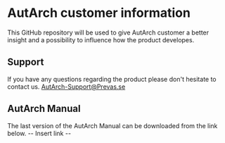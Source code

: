 # AutArch customer information
This GitHub repository will be used to give AutArch customer a better insight and a possibility to influence how the product developes.

## Support
If you have any questions regarding the product please don't hesitate to contact us.
AutArch-Support@Prevas.se

## AutArch Manual
The last version of the AutArch Manual can be downloaded from the link below.
-- Insert link --
